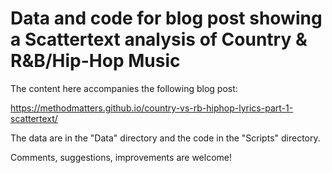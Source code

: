 # Data and code for blog post showing a Scattertext analysis of Country & R&B/Hip-Hop Music

The content here accompanies the following blog post:

https://methodmatters.github.io/country-vs-rb-hiphop-lyrics-part-1-scattertext/

The data are in the "Data" directory and the code in the "Scripts" directory. 

Comments, suggestions, improvements are welcome!
